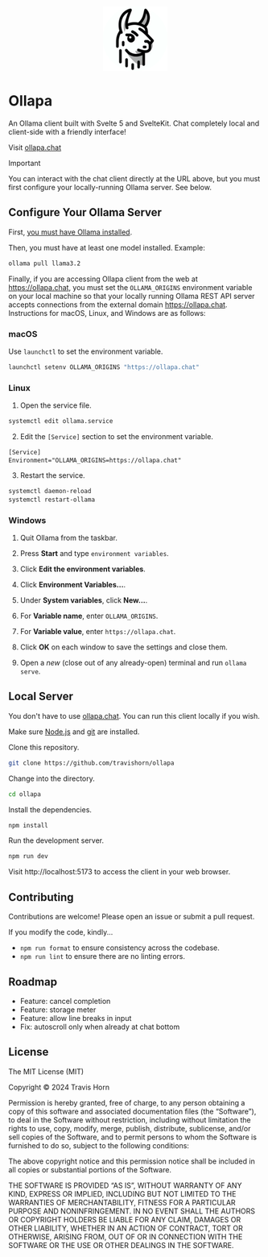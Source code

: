 <div style="text-align:center">
  <img alt="The Ollapa logo; the head of a llama" src="src/lib/assets/llama-head.webp" style="width:128px;height:128px" />
</div>

# Ollapa

An Ollama client built with Svelte 5 and SvelteKit. Chat completely local and
client-side with a friendly interface!

Visit [ollapa.chat](http://ollapa.chat)

> [!IMPORTANT]
> You can interact with the chat client directly at the URL above, but you must
> first configure your locally-running Ollama server. See below.

## Configure Your Ollama Server

First, [you must have Ollama installed](https://ollama.com/).

Then, you must have at least one model installed. Example:

```sh
ollama pull llama3.2
```

Finally, if you are accessing Ollapa client from the web at https://ollapa.chat,
you must set the `OLLAMA_ORIGINS` environment variable on your local machine so
that your locally running Ollama REST API server accepts connections from the
external domain https://ollapa.chat. Instructions for macOS, Linux, and Windows
are as follows:

### macOS

Use `launchctl` to set the environment variable.

```sh
launchctl setenv OLLAMA_ORIGINS "https://ollapa.chat"
```

### Linux

1. Open the service file.

```sh
systemctl edit ollama.service
```

2. Edit the `[Service]` section to set the environment variable.

```
[Service]
Environment="OLLAMA_ORIGINS=https://ollapa.chat"
```

3. Restart the service.

```sh
systemctl daemon-reload
systemctl restart-ollama
```

### Windows

1. Quit Ollama from the taskbar.

2. Press **Start** and type `environment variables`.

3. Click **Edit the environment variables**.

4. Click **Environment Variables...**.

5. Under **System variables**, click **New...**.

6. For **Variable name**, enter `OLLAMA_ORIGINS`.

7. For **Variable value**, enter `https://ollapa.chat`.

8. Click **OK** on each window to save the settings and close them.

9. Open a _new_ (close out of any already-open) terminal and run `ollama serve`.

## Local Server

You don't have to use [ollapa.chat](https://ollapa.chat). You can run this client locally if you wish.

Make sure [Node.js](https://nodejs.org) and [git](https://git-scm.com/) are installed.

Clone this repository.

```sh
git clone https://github.com/travishorn/ollapa
```

Change into the directory.

```sh
cd ollapa
```

Install the dependencies.

```sh
npm install
```

Run the development server.

```sh
npm run dev
```

Visit http://localhost:5173 to access the client in your web browser.

## Contributing

Contributions are welcome! Please open an issue or submit a pull request.

If you modify the code, kindly...

- `npm run format` to ensure consistency across the codebase.
- `npm run lint` to ensure there are no linting errors.

## Roadmap

- Feature: cancel completion
- Feature: storage meter
- Feature: allow line breaks in input
- Fix: autoscroll only when already at chat bottom

## License

The MIT License (MIT)

Copyright © 2024 Travis Horn

Permission is hereby granted, free of charge, to any person obtaining a copy of
this software and associated documentation files (the “Software”), to deal in
the Software without restriction, including without limitation the rights to
use, copy, modify, merge, publish, distribute, sublicense, and/or sell copies of
the Software, and to permit persons to whom the Software is furnished to do so,
subject to the following conditions:

The above copyright notice and this permission notice shall be included in all
copies or substantial portions of the Software.

THE SOFTWARE IS PROVIDED “AS IS”, WITHOUT WARRANTY OF ANY KIND, EXPRESS OR
IMPLIED, INCLUDING BUT NOT LIMITED TO THE WARRANTIES OF MERCHANTABILITY, FITNESS
FOR A PARTICULAR PURPOSE AND NONINFRINGEMENT. IN NO EVENT SHALL THE AUTHORS OR
COPYRIGHT HOLDERS BE LIABLE FOR ANY CLAIM, DAMAGES OR OTHER LIABILITY, WHETHER
IN AN ACTION OF CONTRACT, TORT OR OTHERWISE, ARISING FROM, OUT OF OR IN
CONNECTION WITH THE SOFTWARE OR THE USE OR OTHER DEALINGS IN THE SOFTWARE.
